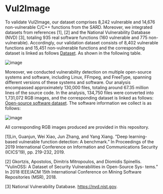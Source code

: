 # Vul2Image
To validate Vul2Image, our dataset
comprises 8,242 vulnerable and 14,676 non-vulnerable C/C++
functions from the SARD. Moreover, we integrated datasets
from references [1], [2] and the National Vulnerability
Database (NVD) [3], totaling 935 real software functions
(160 vulnerable and 775 non-vulnerable). Accordingly, our
validation dataset consists of 8,402 vulnerable functions and
15,451 non-vulnerable functions and the corresponding dataset is linked as follows [Dataset](https://pan.baidu.com/s/16E3l0z2xAiZ8wq6tQskVBA?pwd=n3en). As shown in the following table.

![image](https://github.com/KLSEHB/Vul2image/assets/142284636/6706174a-5b1f-41e8-afd3-75e26f89e61f)

Moreover, we conducted vulnerability detection on multiple 
open-source systems and software, including Linux, FFmpeg,
and FreeType, spanning different versions of these systems and
software. Our analysis encompassed approximately 130,000
files, totaling around 67.35 million lines of the source code. In
the analysis, 134,750 files were converted into 1,731,072 RGB
images, and the corresponding dataset is linked as follows: [Open-source software dataset](https://pan.baidu.com/s/1_gMgkMhjs_xO1OiN_s8JVA?pwd=26ou). The software information we collect is as follows:

![image](https://github.com/KLSEHB/Vul2image/assets/142284636/2cba528c-930a-46ab-b22c-13fe058de843)

All corresponding RGB images produced are provided in this repository.

[1]Lin, Guanjun, Wei Xiao, Jun Zhang, and Yang Xiang. ”Deep learning-
based vulnerable function detection: A benchmark.” In Proceedings of
the 2019 International Conference on Information and Communications
Security (ICICS’19), pp. 219-232, 2019.

[2] Gkortzis, Apostolos, Dimitris Mitropoulos, and Diomidis Spinellis.
”VulinOSS: A Dataset of Security Vulnerabilities in Open-Source Sys-
tems.” In 2018 IEEE/ACM 15th International Conference on Mining
Software Repositories (MSR), 2018.

[3] National Vulnerability Database. https://nvd.nist.gov.
